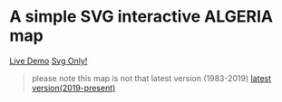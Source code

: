 
# A simple SVG interactive ALGERIA map 
[Live Demo](https://codepen.io/abdelghanymh/full/wvdabmK)
[Svg Only!](https://gist.github.com/abdelghanyMh/45803150edfd5c5a52bd5e253e70ed43)

> please note this map is not that latest version (1983-2019)
[latest version(2019-present)](https://upload.wikimedia.org/wikipedia/commons/9/9b/Algeria_location_map.svg)